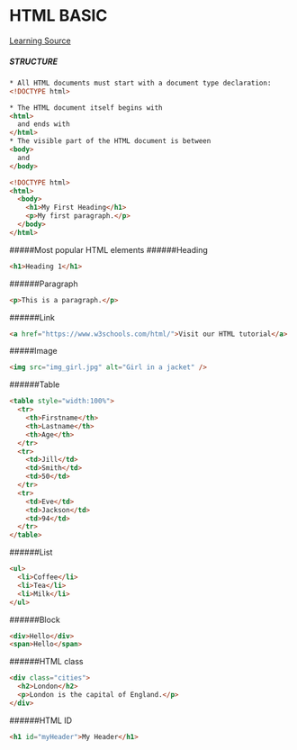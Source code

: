 # HTML BASIC

[Learning Source](https://www.w3schools.com/html/html_intro.asp)

##### STRUCTURE

```html
* All HTML documents must start with a document type declaration:
<!DOCTYPE html>

* The HTML document itself begins with
<html>
  and ends with
</html>
* The visible part of the HTML document is between
<body>
  and
</body>
```

```html
<!DOCTYPE html>
<html>
  <body>
    <h1>My First Heading</h1>
    <p>My first paragraph.</p>
  </body>
</html>
```

#####Most popular HTML elements
######Heading

```html
<h1>Heading 1</h1>
```

######Paragraph

```html
<p>This is a paragraph.</p>
```

######Link

```html
<a href="https://www.w3schools.com/html/">Visit our HTML tutorial</a>
```

#####Image

```html
<img src="img_girl.jpg" alt="Girl in a jacket" />
```

######Table

```html
<table style="width:100%">
  <tr>
    <th>Firstname</th>
    <th>Lastname</th>
    <th>Age</th>
  </tr>
  <tr>
    <td>Jill</td>
    <td>Smith</td>
    <td>50</td>
  </tr>
  <tr>
    <td>Eve</td>
    <td>Jackson</td>
    <td>94</td>
  </tr>
</table>
```

######List

```html
<ul>
  <li>Coffee</li>
  <li>Tea</li>
  <li>Milk</li>
</ul>
```

######Block

```html
<div>Hello</div>
<span>Hello</span>
```

######HTML class

```html
<div class="cities">
  <h2>London</h2>
  <p>London is the capital of England.</p>
</div>
```

######HTML ID

```html
<h1 id="myHeader">My Header</h1>
```
